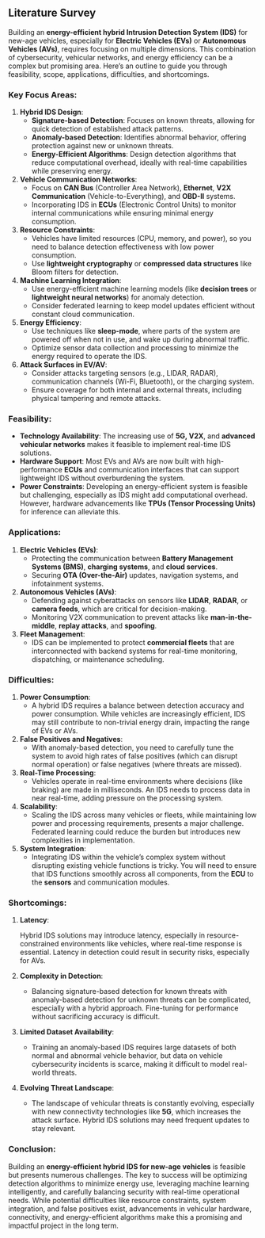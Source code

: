 ## Literature Survey

Building an **energy-efficient hybrid Intrusion Detection System (IDS)** for new-age vehicles, especially for **Electric Vehicles (EVs)** or **Autonomous Vehicles (AVs)**, requires focusing on multiple dimensions. This combination of cybersecurity, vehicular networks, and energy efficiency can be a complex but promising area. Here’s an outline to guide you through feasibility, scope, applications, difficulties, and shortcomings.

### Key Focus Areas:

1. **Hybrid IDS Design**:
    - **Signature-based Detection**: Focuses on known threats, allowing for quick detection of established attack patterns.
    - **Anomaly-based Detection**: Identifies abnormal behavior, offering protection against new or unknown threats.
    - **Energy-Efficient Algorithms**: Design detection algorithms that reduce computational overhead, ideally with real-time capabilities while preserving energy.
2. **Vehicle Communication Networks**:
    - Focus on **CAN Bus** (Controller Area Network), **Ethernet**, **V2X Communication** (Vehicle-to-Everything), and **OBD-II** systems.
    - Incorporating IDS in **ECUs** (Electronic Control Units) to monitor internal communications while ensuring minimal energy consumption.
3. **Resource Constraints**:
    - Vehicles have limited resources (CPU, memory, and power), so you need to balance detection effectiveness with low power consumption.
    - Use **lightweight cryptography** or **compressed data structures** like Bloom filters for detection.
4. **Machine Learning Integration**:
    - Use energy-efficient machine learning models (like **decision trees** or **lightweight neural networks**) for anomaly detection.
    - Consider federated learning to keep model updates efficient without constant cloud communication.
5. **Energy Efficiency**:
    - Use techniques like **sleep-mode**, where parts of the system are powered off when not in use, and wake up during abnormal traffic.
    - Optimize sensor data collection and processing to minimize the energy required to operate the IDS.
6. **Attack Surfaces in EV/AV**:
    - Consider attacks targeting sensors (e.g., LIDAR, RADAR), communication channels (Wi-Fi, Bluetooth), or the charging system.
    - Ensure coverage for both internal and external threats, including physical tampering and remote attacks.

### Feasibility:

- **Technology Availability**: The increasing use of **5G, V2X**, and **advanced vehicular networks** makes it feasible to implement real-time IDS solutions.
- **Hardware Support**: Most EVs and AVs are now built with high-performance **ECUs** and communication interfaces that can support lightweight IDS without overburdening the system.
- **Power Constraints**: Developing an energy-efficient system is feasible but challenging, especially as IDS might add computational overhead. However, hardware advancements like **TPUs (Tensor Processing Units)** for inference can alleviate this.

### Applications:

1. **Electric Vehicles (EVs)**:
    - Protecting the communication between **Battery Management Systems (BMS)**, **charging systems**, and **cloud services**.
    - Securing **OTA (Over-the-Air)** updates, navigation systems, and infotainment systems.
2. **Autonomous Vehicles (AVs)**:
    - Defending against cyberattacks on sensors like **LIDAR**, **RADAR**, or **camera feeds**, which are critical for decision-making.
    - Monitoring V2X communication to prevent attacks like **man-in-the-middle**, **replay attacks**, and **spoofing**.
3. **Fleet Management**:
    - IDS can be implemented to protect **commercial fleets** that are interconnected with backend systems for real-time monitoring, dispatching, or maintenance scheduling.

### Difficulties:

1. **Power Consumption**:
    - A hybrid IDS requires a balance between detection accuracy and power consumption. While vehicles are increasingly efficient, IDS may still contribute to non-trivial energy drain, impacting the range of EVs or AVs.
2. **False Positives and Negatives**:
    - With anomaly-based detection, you need to carefully tune the system to avoid high rates of false positives (which can disrupt normal operation) or false negatives (where threats are missed).
3. **Real-Time Processing**:
    - Vehicles operate in real-time environments where decisions (like braking) are made in milliseconds. An IDS needs to process data in near real-time, adding pressure on the processing system.
4. **Scalability**:
    - Scaling the IDS across many vehicles or fleets, while maintaining low power and processing requirements, presents a major challenge. Federated learning could reduce the burden but introduces new complexities in implementation.
5. **System Integration**:
    - Integrating IDS within the vehicle’s complex system without disrupting existing vehicle functions is tricky. You will need to ensure that IDS functions smoothly across all components, from the **ECU** to the **sensors** and communication modules.

### Shortcomings:

1. **Latency**:
    
    Hybrid IDS solutions may introduce latency, especially in resource-constrained environments like vehicles, where real-time response is essential. Latency in detection could result in security risks, especially for AVs.
    
2. **Complexity in Detection**:
    - Balancing signature-based detection for known threats with anomaly-based detection for unknown threats can be complicated, especially with a hybrid approach. Fine-tuning for performance without sacrificing accuracy is difficult.
3. **Limited Dataset Availability**:
    - Training an anomaly-based IDS requires large datasets of both normal and abnormal vehicle behavior, but data on vehicle cybersecurity incidents is scarce, making it difficult to model real-world threats.
4. **Evolving Threat Landscape**:
    - The landscape of vehicular threats is constantly evolving, especially with new connectivity technologies like **5G**, which increases the attack surface. Hybrid IDS solutions may need frequent updates to stay relevant.

### Conclusion:

Building an **energy-efficient hybrid IDS for new-age vehicles** is feasible but presents numerous challenges. The key to success will be optimizing detection algorithms to minimize energy use, leveraging machine learning intelligently, and carefully balancing security with real-time operational needs. While potential difficulties like resource constraints, system integration, and false positives exist, advancements in vehicular hardware, connectivity, and energy-efficient algorithms make this a promising and impactful project in the long term.